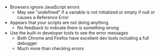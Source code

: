 - Browsers ignore JavaScript errors
	- May see "undefined" if a variable is not initialized or empty if null or causes a Reference Error
- Appears that your scripts are not doing anything
	- No feedback to indicate there is something wrong
- Use the built-in developer tools to see the error messages
	- Both Chrome and Firefox have excellent dev tools including a full debugger
	- Much more than checking errors